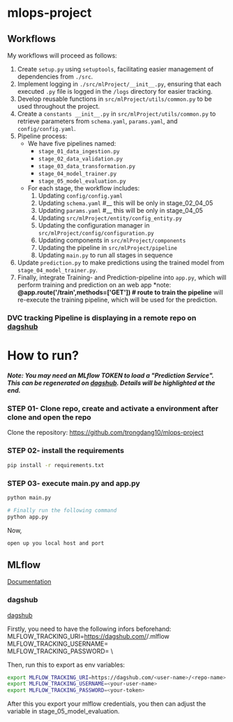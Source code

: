 # mlops-project

## Workflows

My workflows will proceed as follows:

1. Create `setup.py` using `setuptools`, facilitating easier management of dependencies from `./src`.
2. Implement logging in `./src/mlProject/__init__.py`, ensuring that each executed `.py` file is logged in the `/logs` directory for easier tracking.
3. Develop reusable functions in `src/mlProject/utils/common.py` to be used throughout the project.
4. Create a `constants __init__.py` in `src/mlProject/utils/common.py` to retrieve parameters from `schema.yaml`, `params.yaml`, and `config/config.yaml`.
5. Pipeline process:
    - We have five pipelines named:
        - `stage_01_data_ingestion.py`
        - `stage_02_data_validation.py`
        - `stage_03_data_transformation.py`
        - `stage_04_model_trainer.py`
        - `stage_05_model_evaluation.py`
    - For each stage, the workflow includes:
        1. Updating `config/config.yaml`
        2. Updating `schema.yaml` #__ this will be only in stage_02_04_05
        3. Updating `params.yaml` #__ this will be only in stage_04_05
        4. Updating `src/mlProject/entity/config_entity.py`
        5. Updating the configuration manager in `src/mlProject/config/configuration.py`
        6. Updating components in `src/mlProject/components`
        7. Updating the pipeline in `src/mlProject/pipeline`
        8. Updating `main.py` to run all stages in sequence
6. Update `prediction.py` to make predictions using the trained model from `stage_04_model_trainer.py`.
7. Finally, integrate Training- and Prediction-pipeline into `app.py`, which will perform training and prediction on an web app
    *note: **@app.route('/train',methods=['GET'])  # route to train the pipeline** will re-execute the training pipeline, which will be used for the prediction.


### DVC tracking Pipeline is displaying in a remote repo on [dagshub](https://dagshub.com/trongdang10/mlops-wine-quality)

# How to run?
##### Note: You may need an MLflow TOKEN to load a "Prediction Service". This can be regenerated on [dagshub](https://dagshub.com/). Details will be highlighted at the end.


### STEP 01- Clone repo, create and activate a environment after clone and open the repo
Clone the repository: 
https://github.com/trongdang10/mlops-project


### STEP 02- install the requirements
```bash
pip install -r requirements.txt
```

### STEP 03- execute main.py and app.py
```bash
python main.py
```
```bash
# Finally run the following command
python app.py
```

Now,
```bash
open up you local host and port
```


#### 

## MLflow
[Documentation](https://mlflow.org/docs/latest/index.html)

### dagshub
[dagshub](https://dagshub.com/)

Firstly, you need to have the following infors beforehand:
MLFLOW_TRACKING_URI=https://dagshub.com/<user-name>/<repo-name>.mlflow \
MLFLOW_TRACKING_USERNAME=<your-user-name> \
MLFLOW_TRACKING_PASSWORD=<your-token> \

Then, run this to export as env variables:

```bash
export MLFLOW_TRACKING_URI=https://dagshub.com/<user-name>/<repo-name>.mlflow
export MLFLOW_TRACKING_USERNAME=<your-user-name>
export MLFLOW_TRACKING_PASSWORD=<your-token>
```

After this you export your mlflow credentials, you then can adjust the variable in stage_05_model_evaluation.
